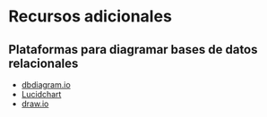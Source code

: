 # Recursos adicionales

## Plataformas para diagramar bases de datos relacionales

- [dbdiagram.io](https://dbdiagram.io/home)
- [Lucidchart](https://www.lucidchart.com/pages/es)
- [draw.io](https://app.diagrams.net/)
